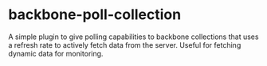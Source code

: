 backbone-poll-collection
========================

A simple plugin to give polling capabilities to backbone collections that uses a refresh rate to actively fetch data from the server. Useful for fetching dynamic data for monitoring.
